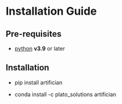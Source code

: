 # Installation Guide

## Pre-requisites


* [python](https://www.python.org/) **v3.9** or later

## Installation


* pip install artifician


* conda install -c plato_solutions artifician
